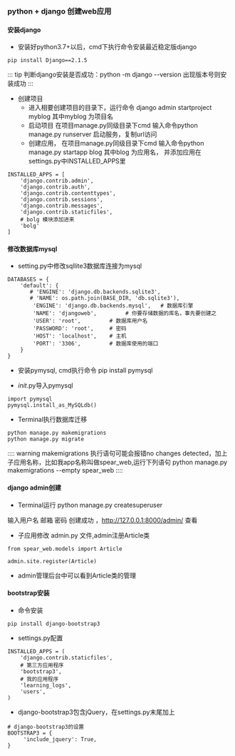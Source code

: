 ### python + django 创建web应用

#### 安装django
+ 安装好python3.7+以后，cmd下执行命令安装最近稳定版django
````
pip install Django==2.1.5
````
::: tip
判断django安装是否成功：python -m django --version 出现版本号则安装成功
:::

+ 创建项目
  - 进入相要创建项目的目录下，运行命令 django admin startproject myblog  其中myblog 为项目名
  - 启动项目 在项目manage.py同级目录下cmd 输入命令python manage.py runserver 启动服务，复制url访问
  - 创建应用， 在项目manage.py同级目录下cmd 输入命令python manage.py startapp blog  其中blog  为应用名，
    并添加应用在settings.py中INSTALLED_APPS里
```` python{4}
INSTALLED_APPS = [
    'django.contrib.admin',
    'django.contrib.auth',
    'django.contrib.contenttypes',
    'django.contrib.sessions',
    'django.contrib.messages',
    'django.contrib.staticfiles',
    # bolg 模块添加进来
    'bolg'
]
````

#### 修改数据库mysql

+ setting.py中修改sqllite3数据库连接为mysql
```` python{4}
DATABASES = {
    'default': {
       # 'ENGINE': 'django.db.backends.sqlite3',
       # 'NAME': os.path.join(BASE_DIR, 'db.sqlite3'),
        'ENGINE': 'django.db.backends.mysql',   # 数据库引擎
        'NAME': 'djangoweb',         # 你要存储数据的库名，事先要创建之
        'USER': 'root',         # 数据库用户名
        'PASSWORD': 'root',     # 密码
        'HOST': 'localhost',    # 主机
        'PORT': '3306',         # 数据库使用的端口
    }
}
````

+ 安装pymysql, cmd执行命令 pip install pymysql

+ _init_.py导入pymysql
````
import pymysql
pymysql.install_as_MySQLdb()
````
+ Terminal执行数据库迁移
````
python manage.py makemigrations
python manage.py migrate
````

:::: warning
makemigrations 执行语句可能会报错no changes detected，加上子应用名称，比如我app名称叫做spear_web,运行下列语句
python manage.py makemigrations --empty spear_web
::::

#### django admin创建

+ Terminal运行 python manage.py createsuperuser

输入用户名 邮箱 密码 创建成功 ，http://127.0.0.1:8000/admin/   查看

+ 子应用修改 admin.py 文件,admin注册Article类
```` python{4}
from spear_web.models import Article
 
admin.site.register(Article)
````

+ admin管理后台中可以看到Article类的管理

#### bootstrap安装

+ 命令安装
````
pip install django-bootstrap3
````

+ settings.py配置
```` python{4}
INSTALLED_APPS = (
    'django.contrib.staticfiles',
    # 第三方应用程序
    'bootstrap3',
    # 我的应用程序
    'learning_logs',
    'users',
)
````

+ django-bootstrap3包含jQuery，在settings.py末尾加上
````
# django-bootstrap3的设置
BOOTSTRAP3 = {
     'include_jquery': True,
}
````

